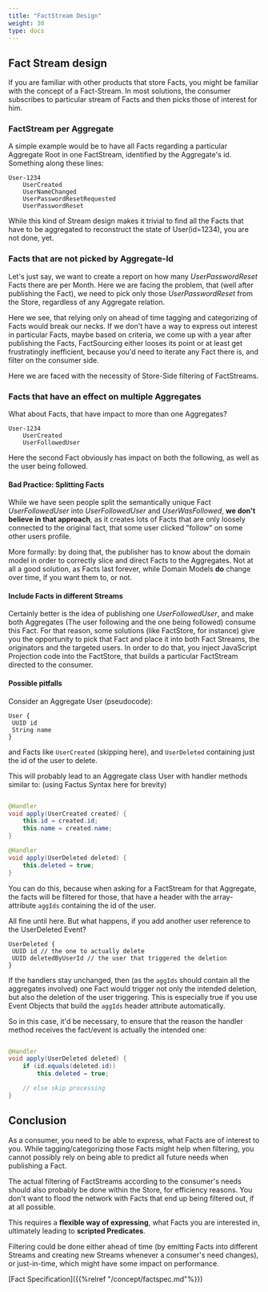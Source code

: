 ```yaml
---
title: "FactStream Design"
weight: 30
type: docs
---
```


## Fact Stream design

If you are familiar with other products that store Facts, you might be familiar with the concept of a Fact-Stream. In
most solutions, the consumer subscribes to particular stream of Facts and then picks those of interest for him.

### FactStream per Aggregate

A simple example would be to have all Facts regarding a particular Aggregate Root in one FactStream, identified by the
Aggregate's id. Something along these lines:

```
User-1234
	UserCreated
	UserNameChanged
	UserPasswordResetRequested
	UserPasswordReset
```

While this kind of Stream design makes it trivial to find all the Facts that have to be aggregated to reconstruct the
state of User(id=1234), you are not done, yet.

### Facts that are not picked by Aggregate-Id

Let's just say, we want to create a report on how many _UserPasswordReset_ Facts there are per Month. Here we are facing
the problem, that (well after publishing the Fact), we need to pick only those _UserPasswordReset_ from the Store,
regardless of any Aggregate relation.

Here we see, that relying only on ahead of time tagging and categorizing of Facts would break our necks. If we don't
have a way to express out interest in particular Facts, maybe based on criteria, we come up with a year after publishing
the Facts, FactSourcing either looses its point or at least get frustratingly inefficient, because you'd need to iterate
any Fact there is, and filter on the consumer side.

Here we are faced with the necessity of Store-Side filtering of FactStreams.

### Facts that have an effect on multiple Aggregates

What about Facts, that have impact to more than one Aggregates?

```
User-1234
	UserCreated
	UserFollowedUser
```

Here the second Fact obviously has impact on both the following, as well as the user being followed.

#### Bad Practice: Splitting Facts

While we have seen people split the semantically unique Fact _UserFollowedUser_ into _UserFollowedUser_ and
_UserWasFollowed_, **we don't believe in that approach**, as it creates lots of Facts that are only loosely connected to
the original fact, that some user clicked "follow" on some other users profile.

More formally: by doing that, the publisher has to know about the domain model in order to correctly slice and direct
Facts to the Aggregates. Not at all a good solution, as Facts last forever, while Domain Models **do** change over time,
if you want them to, or not.

#### Include Facts in different Streams

Certainly better is the idea of publishing one _UserFollowedUser_, and make both Aggregates (The user following and the
one being followed) consume this Fact. For that reason, some solutions (like FactStore, for instance) give you the
opportunity to pick that Fact and place it into both Fact Streams, the originators and the targeted users.
In order to do that, you inject JavaScript Projection code into the FactStore, that builds a particular FactStream
directed to the consumer.

#### Possible pitfalls

Consider an Aggregate User (pseudocode):

```
User {
 UUID id
 String name
}
```

and Facts like `UserCreated` (skipping here), and `UserDeleted` containing just the id of the user to delete.

This will probably lead to an Aggregate class User with handler methods similar to: (using Factus Syntax here for
brevity)

```java

@Handler
void apply(UserCreated created) {
    this.id = created.id;
    this.name = created.name;
}

@Handler
void apply(UserDeleted deleted) {
    this.deleted = true;
}
```

You can do this, because when asking for a FactStream for that Aggregate,
the facts will be filtered for those, that have a header with the array-attribute `aggIds` containing the id of the
user.

All fine until here. But what happens, if you add another user reference to the UserDeleted Event?

```
UserDeleted {
 UUID id // the one to actually delete
 UUID deletedByUserId // the user that triggered the deletion
}
```

If the handlers stay unchanged, then (as the `aggIds` should contain all the aggregates involved)
one Fact would trigger not only the intended deletion, but also the deletion of the user triggering.
This is especially true if you use Event Objects that build the `aggIds` header attribute automatically.

So in this case, it'd be necessary, to ensure that the reason the handler method receives the fact/event is
actually the intended one:

```java

@Handler
void apply(UserDeleted deleted) {
    if (id.equals(deleted.id))
        this.deleted = true;

    // else skip processing
}
```

## Conclusion

As a consumer, you need to be able to express, what Facts are of interest to you. While tagging/categorizing those Facts
might help when filtering, you cannot possibly rely on being able to predict all future needs when publishing a Fact.

The actual filtering of FactStreams according to the consumer's needs should also probably be done within the Store, for
efficiency reasons. You don't want to flood the network with Facts that end up being filtered out, if at all possible.

This requires a **flexible way of expressing**, what Facts you are interested in, ultimately leading to **scripted
Predicates**.

Filtering could be done either ahead of time (by emitting Facts into different Streams and creating new Streams whenever
a consumer's need changes), or just-in-time, which might have some impact on performance.

[Fact Specification]({{%relref "/concept/factspec.md"%}})
